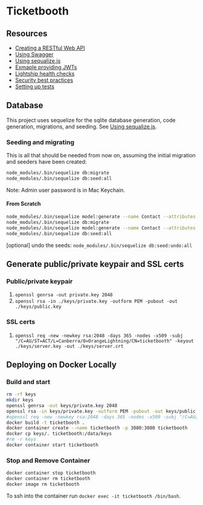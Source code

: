 # Ticketbooth

## Resources

- [Creating a RESTful Web API](https://medium.com/@metehansenol/creating-a-restful-web-api-with-node-js-and-express-js-from-scratch-9ba6e21d58b9)
- [Using Swagger](http://www.acuriousanimal.com/2018/10/20/express-swagger-doc.html)
- [Using sequalize.js](https://stackabuse.com/using-sequelize-js-and-sqlite-in-an-express-js-app/)
- [Exmaple providing JWTs](https://dev.to/santypk4/you-don-t-need-passport-js-guide-to-node-js-authentication-26ig)
- [Lightship health checks](https://github.com/gajus/lightship#lightship-usage-examples-using-with-express-js)
- [Security best practices](https://expressjs.com/en/advanced/best-practice-security.html)
- [Setting up tests](https://dev.to/nedsoft/testing-nodejs-express-api-with-jest-and-supertest-1km6)

## Database

This project uses sequelize for the sqlite database generation, code generation, migrations, and seeding.
See [Using sequalize.js](https://stackabuse.com/using-sequelize-js-and-sqlite-in-an-express-js-app/).

### Seeding and migrating

This is all that should be needed from now on, assuming the initial migration and seeders have been created:

```bash
node_modules/.bin/sequelize db:migrate
node_modules/.bin/sequelize db:seed:all
```

Note: Admin user password is in Mac Keychain.

#### From Scratch

```bash
node_modules/.bin/sequelize model:generate --name Contact --attributes firstName:string,lastName:string,phone:string,email:string
node_modules/.bin/sequelize db:migrate
node_modules/.bin/sequelize model:generate --name Contact --attributes firstName:string,lastName:string,phone:string,email:string
node_modules/.bin/sequelize db:seed:all
```

[optional] undo the seeds:
`node_modules/.bin/sequelize db:seed:undo:all`

## Generate public/private keypair and SSL certs

### Public/private keypair

1. `openssl genrsa -out private.key 2048`
2. `openssl rsa -in ./keys/private.key -outform PEM -pubout -out ./keys/public.key`

### SSL certs

1. `openssl req -new -newkey rsa:2048 -days 365 -nodes -x509 -subj "/C=AU/ST=ACT/L=Canberra/O=OrangeLightning/CN=ticketbooth" -keyout ./keys/server.key -out ./keys/server.crt`

## Deploying on Docker Locally

### Build and start

``` bash
rm -rf keys
mkdir keys
openssl genrsa -out keys/private.key 2048
openssl rsa -in keys/private.key -outform PEM -pubout -out keys/public.key
#openssl req -new -newkey rsa:2048 -days 365 -nodes -x509 -subj "/C=AU/ST=ACT/L=Canberra/O=OrangeLightning/CN=ticketbooth" -keyout keys/server.key -out keys/server.crt
docker build -t ticketbooth .
docker container create --name ticketbooth -p 3080:3080 ticketbooth
docker cp keys/. ticketbooth:/data/keys
#rm -r keys
docker container start ticketbooth
```

### Stop and Remove Container

```bash
docker container stop ticketbooth
docker container rm ticketbooth
docker image rm ticketbooth
```

To ssh into the container run `docker exec -it ticketbooth /bin/bash`.
